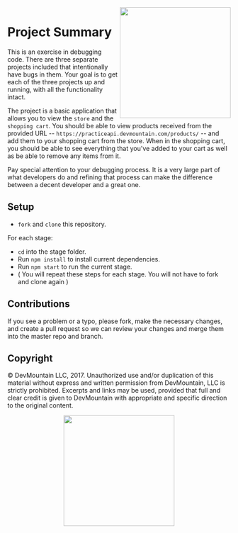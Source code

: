 <img src="https://s3.amazonaws.com/devmountain/readme-logo.png" width="250" align="right">

# Project Summary

This is an exercise in debugging code. There are three separate projects included that intentionally have bugs in them.  Your goal is to get each of the three projects up and running, with all the functionality intact. 

The project is a basic application that allows you to view the `store` and the `shopping cart`.  You should be able to view products received from the provided URL -- `https://practiceapi.devmountain.com/products/` -- and add them to your shopping cart from the store.  When in the shopping cart, you should be able to see everything that you've added to your cart as well as be able to remove any items from it.

Pay special attention to your debugging process.  It is a very large part of what developers do and refining that process can make the difference between a decent developer and a great one.

## Setup

* `fork` and `clone` this repository.

For each stage: 
* `cd` into the stage folder.
* Run `npm install` to install current dependencies.
* Run `npm start` to run the current stage.
* ( You will repeat these steps for each stage. You will not have to fork and clone again )

## Contributions

If you see a problem or a typo, please fork, make the necessary changes, and create a pull request so we can review your changes and merge them into the master repo and branch.

## Copyright

© DevMountain LLC, 2017. Unauthorized use and/or duplication of this material without express and written permission from DevMountain, LLC is strictly prohibited. Excerpts and links may be used, provided that full and clear credit is given to DevMountain with appropriate and specific direction to the original content.

<p align="center">
<img src="https://s3.amazonaws.com/devmountain/readme-logo.png" width="250">
</p>
